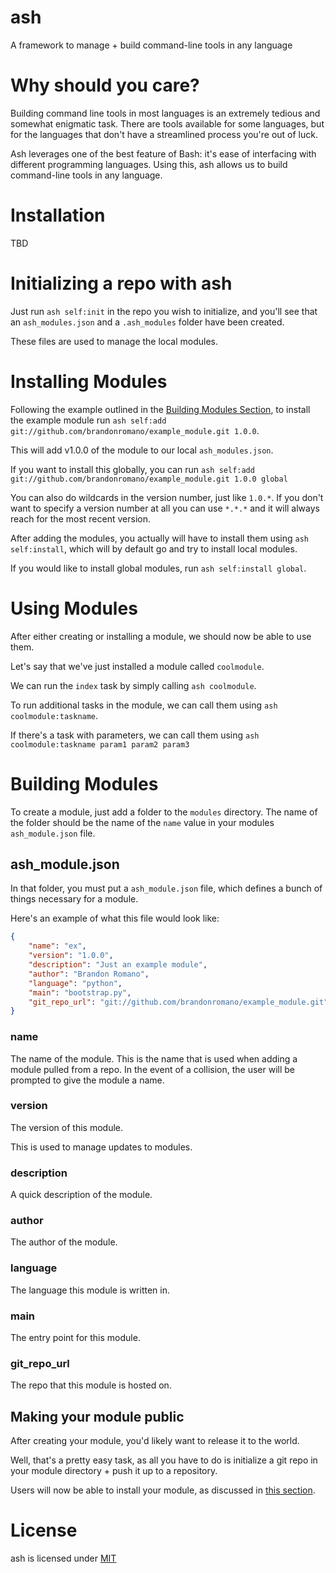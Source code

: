 # ash

A framework to manage + build command-line tools in any language

# Why should you care?

Building command line tools in most languages is an extremely tedious and somewhat enigmatic task.  There are tools available for some languages, but for the languages that don't have a streamlined process you're out of luck.

Ash leverages one of the best feature of Bash: it's ease of interfacing with different programming languages.  Using this, ash allows us to build command-line tools in any language.

# Installation

TBD

# Initializing a repo with ash

Just run `ash self:init` in the repo you wish to initialize, and you'll see that an `ash_modules.json` and a `.ash_modules` folder have been created.

These files are used to manage the local modules.

# Installing Modules

Following the example outlined in the [Building Modules Section](#building-modules), to install the example module run `ash self:add git://github.com/brandonromano/example_module.git 1.0.0`.

This will add v1.0.0 of the module to our local `ash_modules.json`.

If you want to install this globally, you can run `ash self:add git://github.com/brandonromano/example_module.git 1.0.0 global`

You can also do wildcards in the version number, just like `1.0.*`.  If you don't want to specify a version number at all you can use `*.*.*` and it will always reach for the most recent version.

After adding the modules, you actually will have to install them using `ash self:install`, which will by default go and try to install local modules.

If you would like to install global modules, run `ash self:install global`.

# Using Modules

After either creating or installing a module, we should now be able to use them.

Let's say that we've just installed a module called `coolmodule`.

We can run the `index` task by simply calling `ash coolmodule`.

To run additional tasks in the module, we can call them using `ash coolmodule:taskname`.

If there's a task with parameters, we can call them using `ash coolmodule:taskname param1 param2 param3`

# Building Modules

To create a module, just add a folder to the `modules` directory.  The name of the folder should be the name of the `name` value in your modules `ash_module.json` file.

## ash_module.json

In that folder, you must put a `ash_module.json` file, which defines a bunch of things necessary for a module.

Here's an example of what this file would look like:

```json
{
    "name": "ex",
    "version": "1.0.0",
    "description": "Just an example module",
    "author": "Brandon Romano",
    "language": "python",
    "main": "bootstrap.py",
    "git_repo_url": "git://github.com/brandonromano/example_module.git"
}
```

### name

The name of the module.  This is the name that is used when adding a module pulled from a repo.  In the event of a collision, the user will be prompted to give the module a name.

### version

The version of this module.

This is used to manage updates to modules.

### description

A quick description of the module.

### author

The author of the module.

### language

The language this module is written in.

### main

The entry point for this module.

### git_repo_url

The repo that this module is hosted on.

## Making your module public

After creating your module, you'd likely want to release it to the world.

Well, that's a pretty easy task, as all you have to do is initialize a git repo in your module directory + push it up to a repository.

Users will now be able to install your module, as discussed in [this section](#installing-modules).

# License

ash is licensed under [MIT](license.md)


